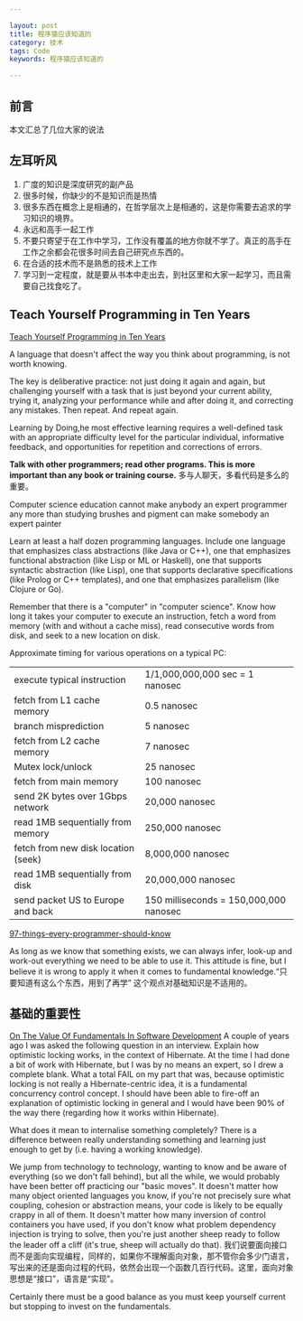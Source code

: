 ```yaml
---

layout: post
title: 程序猿应该知道的
category: 技术
tags: Code
keywords: 程序猿应该知道的

---
```


## 前言

本文汇总了几位大家的说法

## 左耳听风

1. 广度的知识是深度研究的副产品
2. 很多时候，你缺少的不是知识而是热情
3. 很多东西在概念上是相通的，在哲学层次上是相通的，这是你需要去追求的学习知识的境界。
4. 永远和高手一起工作
5. 不要只寄望于在工作中学习，工作没有覆盖的地方你就不学了。真正的高手在工作之余都会花很多时间去自己研究点东西的。
6. 在合适的技术而不是熟悉的技术上工作
7. 学习到一定程度，就是要从书本中走出去，到社区里和大家一起学习，而且需要自己找食吃了。


## Teach Yourself Programming in Ten Years

[Teach Yourself Programming in Ten Years](http://norvig.com/21-days.html)

A language that doesn't affect the way you think about programming, is not worth knowing. 

The key is deliberative practice: not just doing it again and again, but challenging yourself with a task that is just beyond your current ability, trying it, analyzing your performance while and after doing it, and correcting any mistakes. Then repeat. And repeat again.

Learning by Doing,he most effective learning requires a well-defined task with an appropriate difficulty level for the particular individual, informative feedback, and opportunities for repetition and corrections of errors.

**Talk with other programmers; read other programs. This is more important than any book or training course.** 多与人聊天，多看代码是多么的重要。

Computer science education cannot make anybody an expert programmer any more than studying brushes and pigment can make somebody an expert painter

Learn at least a half dozen programming languages. Include one language that emphasizes class abstractions (like Java or C++), one that emphasizes functional abstraction (like Lisp or ML or Haskell), one that supports syntactic abstraction (like Lisp), one that supports declarative specifications (like Prolog or C++ templates), and one that emphasizes parallelism (like Clojure or Go).

Remember that there is a "computer" in "computer science". Know how long it takes your computer to execute an instruction, fetch a word from memory (with and without a cache miss), read consecutive words from disk, and seek to a new location on disk.


Approximate timing for various operations on a typical PC:

|||
|---|---|
|execute typical instruction|	1/1,000,000,000 sec = 1 nanosec|
|fetch from L1 cache memory|	0.5 nanosec|
|branch misprediction|	5 nanosec|
|fetch from L2 cache memory|	7 nanosec|
|Mutex lock/unlock|	25 nanosec|
|fetch from main memory|	100 nanosec|
|send 2K bytes over 1Gbps network	|20,000 nanosec|
|read 1MB sequentially from memory|	250,000 nanosec|
|fetch from new disk location (seek)|	8,000,000 nanosec|
|read 1MB sequentially from disk	|20,000,000 nanosec|
|send packet US to Europe and back	|150 milliseconds = 150,000,000 nanosec|



[97-things-every-programmer-should-know](https://github.com/97-things/97-things-every-programmer-should-know/blob/master/en/SUMMARY.md)

As long as we know that something exists, we can always infer, look-up and work-out everything we need to be able to use it. This attitude is fine, but I believe it is wrong to apply it when it comes to fundamental knowledge.“只要知道有这么个东西，用到了再学” 这个观点对基础知识是不适用的。

## 基础的重要性

[On The Value Of Fundamentals In Software Development](https://www.skorks.com/2010/04/on-the-value-of-fundamentals-in-software-development/) A couple of years ago I was asked the following question in an interview. Explain how optimistic locking works, in the context of Hibernate. At the time I had done a bit of work with Hibernate, but I was by no means an expert, so I drew a complete blank. What a total FAIL on my part that was, because optimistic locking is not really a Hibernate-centric idea, it is a fundamental concurrency control concept. I should have been able to fire-off an explanation of optimistic locking in general and I would have been 90% of the way there (regarding how it works within Hibernate).

What does it mean to internalise something completely? There is a difference between really understanding something and learning just enough to get by (i.e. having a working knowledge). 

We jump from technology to technology, wanting to know and be aware of everything (so we don't fall behind), but all the while, we would probably have been better off practicing our "basic moves". It doesn't matter how many object oriented languages you know, if you're not precisely sure what coupling, cohesion or abstraction means, your code is likely to be equally crappy in all of them. It doesn't matter how many inversion of control containers you have used, if you don't know what problem dependency injection is trying to solve, then you're just another sheep ready to follow the leader off a cliff (it's true, sheep will actually do that). 我们说要面向接口而不是面向实现编程，同样的，如果你不理解面向对象，那不管你会多少门语言，写出来的还是面向过程的代码，依然会出现一个函数几百行代码。这里，面向对象思想是“接口”，语言是“实现”。

Certainly there must be a good balance as you must keep yourself current but stopping to invest on the fundamentals.
